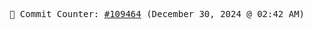 <p align="center">
    <samp>
        📮 Commit Counter: <a href="https://github.com/Javascript-void0/Javascript-void0/commits/main">#109464</a> (December 30, 2024 @ 02:42 AM)
    </samp>
</p>